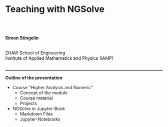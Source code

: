 # Teaching with NGSolve
<br><br>

**Simon Stingelin**
<br><br>

ZHAW School of Engineering<br>
Institute of Applied Mathematics and Physics (IAMP)
<br><br>

---

**Outline of the presentation**

- Course "Higher Analysis and Numeric"
    - Concept of the module
    - Course material
    - Projects
- NGSolve in Jupyter-Book
    - Markdown Files
    - Jupyter-Notebooks
